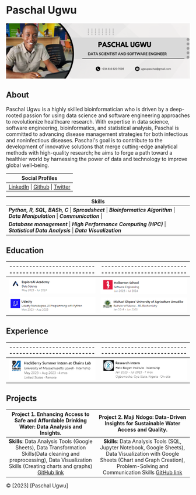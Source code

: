# Paschal Ugwu

![Profile Picture](https://github.com/paschalugwu/paschalugwu/blob/master/Image/Personal/CoverImage.png)

## About
Paschal Ugwu is a highly skilled bioinformatician who is driven by a deep-rooted passion for using data science and software engineering approaches to revolutionize healthcare research. With expertise in data science, software engineering, bioinformatics, and statistical analysis, Paschal is committed to advancing disease management strategies for both infectious and noninfectious diseases. Paschal's goal is to contribute to the development of innovative solutions that merge cutting-edge analytical methods with high-quality research; he aims to forge a path toward a healthier world by harnessing the power of data and technology to improve global well-being.

| **Social Profiles** | 
| --- | 
| [LinkedIn](https://www.linkedin.com/in/paschal-ugwu-52abb6229/) \| [Github](https://github.com/paschalugwu) \| [Twitter](https://twitter.com/Paschal_Ugwu001) |  


| **Skills** | 
| --- | 
| ***Python, R, SQL, BASh, C***  \|  ***Spreadsheet***  \|  ***Bioinformatics Algorithm***  \|  ***Data Manipulation*** \| ***Communication*** \|
| ***Database management***  \|  ***High Performance Computing (HPC)***  \|  ***Statistical Data Analysis***  \|  ***Data Visualization*** | 

## Education

| ---------------------------------------------------- | ---------------------------------------------------- | 
| :---: | :---: | 
| ![ExploreAI](https://github.com/paschalugwu/paschalugwu/blob/master/Image/Personal/ExploreAI.PNG) | ![Holberton](https://github.com/paschalugwu/paschalugwu/blob/master/Image/Personal/holberton.PNG) |
| ![Udacity](https://github.com/paschalugwu/paschalugwu/blob/master/Image/Personal/Udacity.PNG) | ![MOUAU](https://github.com/paschalugwu/paschalugwu/blob/master/Image/Personal/Michael.PNG) |

## Experience

| ---------------------------------------------------- | ---------------------------------------------------- | 
| :---: | :---: | 
| ![Chains Lab](https://github.com/paschalugwu/paschalugwu/blob/master/Image/Personal/chain.PNG) | ![Helix Biogen Institute](https://github.com/paschalugwu/paschalugwu/blob/master/Image/Personal/helix.PNG) |


## Projects

| Project 1. Enhancing Access to Safe and Affordable Drinking Water: Data Analysis and Insights. | Project 2. Maji Ndogo: Data-Driven Insights for Sustainable Water Access and Quality. | 
| :---: | :---: |  
| **Skills**: Data Analysis Tools (Google Sheets), Data Transformation Skills(Data cleaning and preprocessing), Data Visualization Skills (Creating charts and graphs) [GitHub link](https://github.com/paschalugwu/Integrated_Project-Access_To_Drinking_Water) | **Skills**: Data Analysis Tools (SQL, Jupyter Notebook, Google Sheets), Data Visualization with Google Sheets (Chart and Graph Creation), Problem-Solving and Communication Skills [GitHub link](https://github.com/paschalugwu/Maji_Ndogo-Water_Crisis) | 


© [2023] [Paschal Ugwu]
